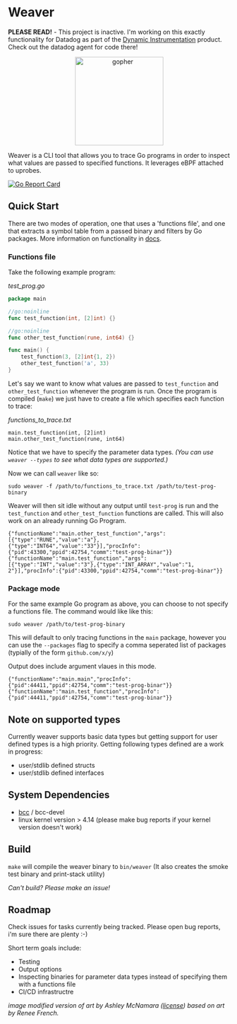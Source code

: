 # Weaver

<b>PLEASE READ!</b> - This project is inactive. I'm working on this exactly functionality for Datadog as part of the [Dynamic Instrumentation](https://docs.datadoghq.com/dynamic_instrumentation/) product. Check out the datadog agent for code there!

<p align="center">
    <img src="DrManhattanGopher.png" alt="gopher" width="200"/>
</p>


Weaver is a CLI tool that allows you to trace Go programs in order to inspect what values are passed to specified functions. It leverages eBPF attached to uprobes.

[![Go Report Card](https://goreportcard.com/badge/github.com/grantseltzer/weaver)](https://goreportcard.com/report/github.com/grantseltzer/weaver)


## Quick Start 

There are two modes of operation, one that uses a 'functions file', and one that extracts a symbol table from a passed binary and filters by Go packages. More information on functionality in [docs](/docs).

### Functions file

Take the following example program: 

<i>test_prog.go</i>
```go
package main

//go:noinline
func test_function(int, [2]int) {}

//go:noinline
func other_test_function(rune, int64) {}

func main() {
	test_function(3, [2]int{1, 2})
	other_test_function('a', 33)
}
```

Let's say we want to know what values are passed to `test_function` and `other_test_function` whenever the program is run. Once the program is compiled (`make`) we just have to create a file which specifies each function to trace:

<i>functions_to_trace.txt</i>
```
main.test_function(int, [2]int)
main.other_test_function(rune, int64)
```

Notice that we have to specify the parameter data types. <i>(You can use `weaver --types` to see what data types are supported.)</i>

Now we can call `weaver` like so:

```
sudo weaver -f /path/to/functions_to_trace.txt /path/to/test-prog-binary
```

Weaver will then sit idle without any output until `test-prog` is run and the `test_function` and `other_test_function` functions are called. This will also work on an already running Go Program.

```
{"functionName":"main.other_test_function","args":[{"type":"RUNE","value":"a"},{"type":"INT64","value":"33"}],"procInfo":{"pid":43300,"ppid":42754,"comm":"test-prog-binar"}}
{"functionName":"main.test_function","args":[{"type":"INT","value":"3"},{"type":"INT_ARRAY","value":"1, 2"}],"procInfo":{"pid":43300,"ppid":42754,"comm":"test-prog-binar"}}
```

### Package mode

For the same example Go program as above, you can choose to not specify a functions file. The command would like like this:

```
sudo weaver /path/to/test-prog-binary
```

This will default to only tracing functions in the `main` package, however you can use the `--packages` flag to specify a comma seperated list of packages (typially of the form `github.com/x/y`)

Output does include argument vlaues in this mode.

```
{"functionName":"main.main","procInfo":{"pid":44411,"ppid":42754,"comm":"test-prog-binar"}}
{"functionName":"main.test_function","procInfo":{"pid":44411,"ppid":42754,"comm":"test-prog-binar"}}
```

## Note on supported types

Currently weaver supports basic data types but getting support for user defined types is a high priority. Getting following types defined are a work in progress:

- user/stdlib defined structs
- user/stdlib defined interfaces


## System Dependencies

- [bcc](https://github.com/iovisor/bcc/blob/master/INSTALL.md) / bcc-devel
- linux kernel version > 4.14 (please make bug reports if your kernel version doesn't work)

## Build

`make` will compile the weaver binary to `bin/weaver` (It also creates the smoke test binary and print-stack utility)

<i>Can't build? Please make an issue!</i>

## Roadmap

Check issues for tasks currently being tracked. Please open bug reports, i'm sure there are plenty :-)

Short term goals include:

- Testing
- Output options
- Inspecting binaries for parameter data types instead of specifying them with a functions file
- CI/CD infrastructre 

<i>image modified version of art by Ashley McNamara ([license](https://creativecommons.org/licenses/by-nc-sa/4.0/)) based on art by Renee French.</i>

